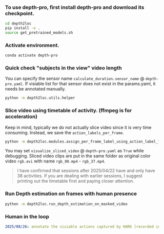 ### To use depth-pro, first install depth-pro and download its checkpoint.
```bash
cd depth2loc
pip install -e .
source get_pretrained_models.sh 
```

### Activate environment.
```bash
conda activate depth-pro
```

### Quick check "subjects in the view" video length 
You can specify the sensor name `calculate_duration.sensor_name` @ `depth-pro.yaml`.
If visiable list for that sensor does not exist in the params.yaml, it needs be annotated manually.
```bash
python -m depth2loc.utils.helper
```

### Slice video using timetable of activity. (ffmpeg is for acceleration)
Keep in mind, typically we do not actually slice video since it is very time consuming. Instead, we save the `action_labels_per_frame`.
```bash
python -m depth2loc.modules.assign_per_frame_label_using_action_label_file
```

You may set `visualize_sliced_video` @ `depth-pro.yaml` as `True` while debugging. Sliced video clips are put in the same folder as original color video `rgb.avi` with name `rgb_00.mp4` - `rgb_37.mp4`.

> I have confirmed that sessions after 2025/04/22 have and only have 38 activities. If you are dealing with earlier sessions, I suggest printing out the timetable first and paying closer attention.

### Run Depth estimation on frames with human presence
```bash
python -m depth2loc.run_depth_estimation_on_masked_video
```


### Human in the loop
```yaml
2025/08/26: annotate the visiable actions captured by HAR6 [recorded in params.yaml as HAR6.visible_s]
```
